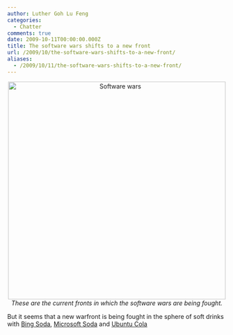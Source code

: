 ```yaml
---
author: Luther Goh Lu Feng
categories:
  - Chatter
comments: true
date: 2009-10-11T00:00:00.000Z
title: The software wars shifts to a new front
url: /2009/10/the-software-wars-shifts-to-a-new-front/
aliases:
  - /2009/10/11/the-software-wars-shifts-to-a-new-front/
---
```


<p align="center"><img src="http://www.free-soft.org/softwarewar.gif" width="500px" alt="Software wars" /><br /><em>These are the current fronts in which the software wars are being fought.</em></p>

But it seems that a new warfront is being fought in the sphere of soft drinks with <a href="http://www.techflash.com/seattle/2009/09/microsoft_bing_in_a_soda_can.html">Bing Soda</a>, <a href="http://www.geekologie.com/2007/03/microsoft_has_its_own_sodas.php">Microsoft Soda</a> and <a href="http://www.junauza.com/2009/10/ubuntu-cola-vs-windows-cola.html">Ubuntu Cola</a>
